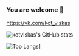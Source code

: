 ### You are welcome 👋
https://vk.com/kot_viskas
<!--
**kotviskas/kotviskas** is a ✨ _special_ ✨ repository because its `README.md` (this file) appears on your GitHub profile.

Here are some ideas to get you started:

- 🔭 I’m currently working on ...
- 🌱 I’m currently learning ...
- 👯 I’m looking to collaborate on ...
- 🤔 I’m looking for help with ...
- 💬 Ask me about ...
- 📫 How to reach me: ...
- 😄 Pronouns: ...
- ⚡ Fun fact: ...
-->

![kotviskas's GitHub stats](https://github-readme-stats.vercel.app/api?username=kotviskas&theme=jolly&hide=prs,issues,stars&count_private=true&show_icons=true)

![Top Langs](https://github-readme-stats.vercel.app/api/top-langs/?username=kotviskas&hide=assembly&theme=jolly)]
